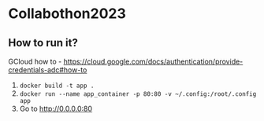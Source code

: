 # Collabothon2023
## How to run it?
GCloud how to - https://cloud.google.com/docs/authentication/provide-credentials-adc#how-to
1. `docker build -t app .`
2. `docker run --name app_container -p 80:80 -v ~/.config:/root/.config app`
3. Go to http://0.0.0.0:80
